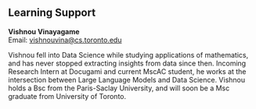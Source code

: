 ## Learning Support

**Vishnou Vinayagame**  
Email: vishnouvina@cs.toronto.edu

Vishnou fell into Data Science while studying applications of mathematics, and has never stopped extracting insights from data since then. Incoming Research Intern at Docugami and current MscAC student, he works at the intersection between Large Language Models and Data Science. Vishnou holds a Bsc from the Paris-Saclay University, and will soon be a Msc graduate from University of Toronto.